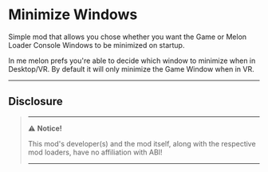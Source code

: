 # Minimize Windows

Simple mod that allows you chose whether you want the Game or Melon Loader Console Windows to be minimized on startup.

In me melon prefs you're able to decide which window to minimize when in Desktop/VR. By default it will only minimize
the Game Window when in VR.

---

## Disclosure

> ---
> ⚠️ **Notice!**
>
> This mod's developer(s) and the mod itself, along with the respective mod loaders, have no affiliation with ABI!
>
> ---
